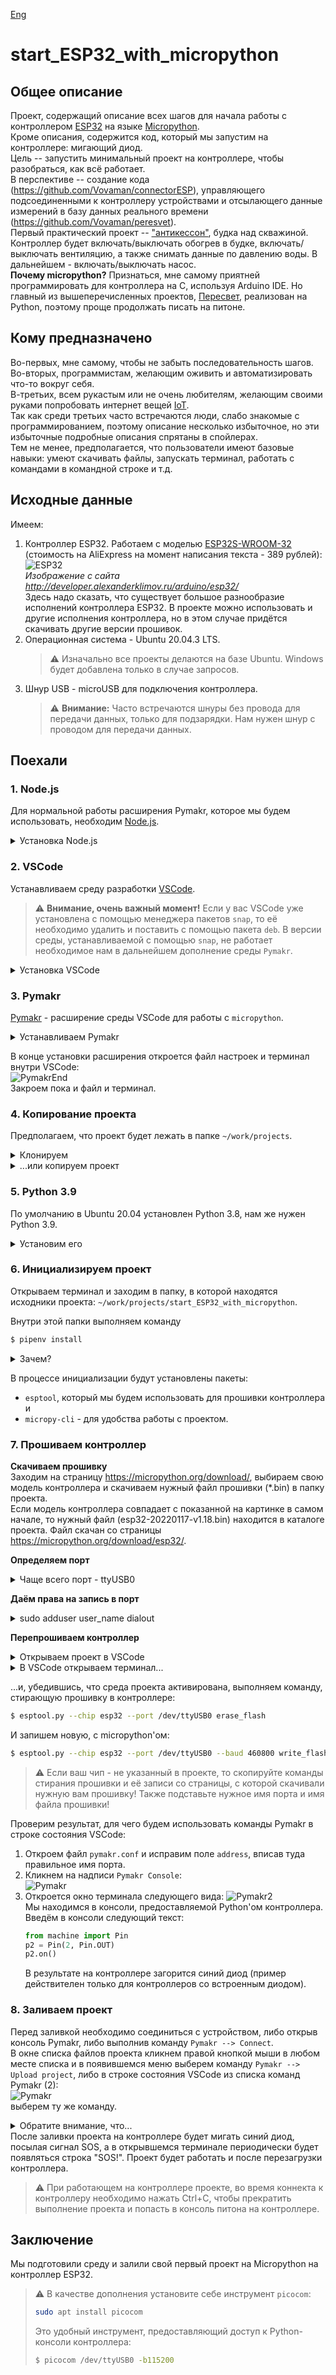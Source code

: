 [Eng](README.md)
# start_ESP32_with_micropython

## Общее описание
Проект, содержащий описание всех шагов для начала работы с контроллером [ESP32](https://www.espressif.com/en/products/socs/esp32) 
на языке [Micropython](https://micropython.org/).  
Кроме описания, содержится код, который мы запустим на контроллере: мигающий диод.  
Цель -- запустить минимальный проект на контроллере, чтобы разобраться, как всё работает.  
В перспективе -- создание кода (https://github.com/Vovaman/connectorESP), управляющего подсоединенными к контроллеру устройствами и отсылающего
данные измерений в базу данных реального времени (https://github.com/Vovaman/peresvet).  
Первый практический проект -- ["антикессон"](https://github.com/Vovaman/wellCabin), будка над скважиной.  
Контроллер будет включать/выключать обогрев в будке, включать/выключать вентиляцию, а также снимать данные по давлению воды. В дальнейшем - включать/выключать насос.  
**Почему micropython?** Признаться, мне самому приятней программировать для контроллера на C, используя Arduino IDE. Но главный из вышеперечисленных проектов, [Пересвет](https://github.com/Vovaman/peresvet), реализован на Python, поэтому проще продолжать писать на питоне.

## Кому предназначено
Во-первых, мне самому, чтобы не забыть последовательность шагов.  
Во-вторых, программистам, желающим оживить и автоматизировать что-то вокруг себя.  
В-третьих, всем рукастым или не очень любителям, желающим своими руками попробовать интернет вещей [IoT](https://ru.wikipedia.org/wiki/%D0%98%D0%BD%D1%82%D0%B5%D1%80%D0%BD%D0%B5%D1%82_%D0%B2%D0%B5%D1%89%D0%B5%D0%B9).  
Так как среди третьих часто встречаются люди, слабо знакомые с программированием, поэтому описание несколько избыточное, но эти избыточные 
подробные описания спрятаны в спойлерах.  
Тем не менее, предполагается, что пользователи имеют базовые навыки: умеют скачивать файлы, запускать терминал, 
работать с командами в командной строке и т.д.

## Исходные данные
Имеем:  

1. Контроллер ESP32.
   Работаем с моделью [ESP32S-WROOM-32](https://aliexpress.ru/item/1005002611857804.html?item_id=1005002611857804&sku_id=12000021386518349&spm=a2g2w.productlist.0.0.28c767f2tgjXEB) (стоимость на AliExpress на момент написания текста - 389 рублей):
   ![ESP32](/img/ESP.png)  
   *Изображение с сайта http://developer.alexanderklimov.ru/arduino/esp32/*  
   Здесь надо сказать, что существует большое разнообразие исполнений контроллера ESP32. В проекте можно использовать и другие исполнения контроллера, но в этом случае придётся скачивать другие версии прошивок.
2. Операционная система - Ubuntu 20.04.3 LTS.  
   > :warning: Изначально все проекты делаются на базе Ubuntu. Windows будет добавлена только в случае запросов. 
3. Шнур USB - microUSB для подключения контроллера.  
   > :warning: **Внимание:** Часто встречаются шнуры без провода для передачи данных, только для подзарядки. Нам нужен шнур с проводом для передачи данных.

## Поехали

### 1. Node.js
Для нормальной работы расширения Pymakr, которое мы будем использовать, необходим [Node.js](https://nodejs.org/ru/).  
<details>
   <summary>Установка Node.js</summary>

   Открываем терминал и выполняем команду:  
   ```bash
   $ sudo snap install --classic node
   ```
   Проверим результат установки:
   ```bash
   $ node --version
   ```
   Команда выведет текущую версию `nodejs`.

</details>

### 2. VSCode
Устанавливаем среду разработки [VSCode](https://code.visualstudio.com/).  
> :warning: **Внимание, очень важный момент!** Если у вас VSCode уже установлена с помощью менеджера пакетов `snap`, 
> то её необходимо удалить и поставить с помощью пакета `deb`. 
> В версии среды, устанавливаемой с помощью `snap`, не работает необходимое нам в дальнейшем дополнение среды `Pymakr`.

<details>
   <summary>Установка VSCode</summary>
   
   1. Открываем в браузере ссылку https://code.visualstudio.com/. На открывшейся странице нажимаем кнопку `deb`:  
      ![VSpage](/img/vs0.png)         
   2. Запускаем терминал. Переходим в каталог, в который был скачан пакет (на текущий момент - `code_1.63.2-1639562499_amd64.deb`) и выполняем команду:  
      ```bash
      sudo dpkg -i code_163.2-1639562499_amd64.deb
      ```      

</details>

### 3. Pymakr
[Pymakr](https://pycom.io/products/supported-networks/pymakr/) - расширение среды VSCode для работы с `micropython`.  

<details>
   <summary>Устанавливаем Pymakr</summary>

   Для его установки нажимаем в VSCode кнопку `Расширения`(`Extensions`):  
   ![Extensions](/img/vs1.png)  
   В появившемся окне поиска расширений введём текст `Pymakr`, затем выберем найденное расширение и в окне его свойств нажмём кнопку `install`:  
   ![Pymakr](/img/vs2.png)  

</details>

В конце установки расширения откроется файл настроек и терминал внутри VSCode:  
![PymakrEnd](/img/vs3.png)  
Закроем пока и файл и терминал.

### 4. Копирование проекта
Предполагаем, что проект будет лежать в папке `~/work/projects`. 

<details>
   <summary>Клонируем</summary>

   Лучше всего, если вы заведёте свой аккаунт на сайте [github.com](https://github.com) и клонируете проект.  
   Для этого вам потребуется установить `git` - инструмент работы с хранилищами исходного кода.
   ```bash
   $ sudo apt install git
   ```
   После этого клонируем проект в вышеупомянутую папку:  
   ```bash
   $ cd ~/work/projects
   $ git clone git@github.com:Vovaman/start_ESP32_with_micropython.git
   ```     

</details>

<details>
   <summary>...или копируем проект</summary>

   Другой вариант - скачать архив с исходными кодами проекта: заходим в веб-браузере по ссылке
   `https://github.com/Vovaman/start_ESP32_with_micropython/archive/refs/heads/master.zip`.  
   Появится диалог запроса на сохранение файла. Скачайте архив и переместите его в папку `~/work/projects`.
   Разархивируйте полученный архив и переименуйте получившуюся папку с исходниками в `start_ESP32_with_micropython`.

</details>

### 5. Python 3.9
По умолчанию в Ubuntu 20.04 установлен Python 3.8, нам же нужен Python 3.9.  
<details>
   <summary>Установим его</summary>

   ...выполнив последовательно в терминале команды:  
   ```bash
   $ sudo apt update
   $ sudo apt install software-properties-common
   $ sudo add-apt-repository ppa:deadsnakes/ppa
   $ sudo apt install python3.9
   ```

</details>

### 6. Инициализируем проект
Открываем терминал и заходим в папку, в которой находятся исходники проекта: `~/work/projects/start_ESP32_with_micropython`.

Внутри этой папки выполняем команду 
```bash
$ pipenv install
```
<details>
   <summary>Зачем?</summary>

   Pipenv - инструмент, который позволяет создать для каждого проекта, расположенного в отдельной папке, свою python-среду, со своей версией Python'а, с необходимыми модулями. Таким образом, проекты изолируются друг от друга и от операционной системы, нет конфликта версий Python'а и модулей между проектами.

</details>

В процессе инициализации будут установлены пакеты: 
- `esptool`, который мы будем использовать для прошивки контроллера и 
- `micropy-cli` - для удобства работы с проектом.

### 7. Прошиваем контроллер

**Скачиваем прошивку**  
Заходим на страницу https://micropython.org/download/, выбираем свою модель контроллера и скачиваем нужный файл прошивки (*.bin) в папку проекта.  
Если модель контроллера совпадает с показанной на картинке в самом начале, то нужный файл (esp32-20220117-v1.18.bin) 
находится в каталоге проекта. Файл скачан со страницы https://micropython.org/download/esp32/.

**Определяем порт**
<details>
   <summary>Чаще всего порт - ttyUSB0</summary>

   Определим создаваемый при подключении контроллера порт. Для этого:  
   Зайдём в каталог `/dev` и выведем список устройств:
   ```bash
   $ cd /dev
   $ ls
   ``` 
   Соединим шнуром контроллер с USB-портом компьютера и опять посмотрим список устройств в том же каталоге `/dev`:
   ```bash
   $ ls
   ```
   Посмотрим, какая строка добавилась в списке по сравнению с первым случаем, это и будет нужное нам имя порта. Скорее всего, это будет `ttyUSB0`.

</details>

**Даём права на запись в порт**
<details>
   <summary>sudo adduser user_name dialout</summary>

   Чтобы иметь возможность прошить контроллер, пользователь, под которым мы работаем, должен иметь права на запись в определённый нами USB-COM порт.  
   Для этого выполним команду (вместо `<user_name>` подставьте имя вашего аккаунта в операционной системе):
   ```bash
   $ sudo adduser <user_name> dialout
   ```

</details>

**Перепрошиваем контроллер**
<details>
   <summary>Открываем проект в VSCode</summary>

   Запускаем VSCode, командой меню `Файл --> Открыть папку...` открываем папку с проектом: `~/work/projects/start_ESP32_with_micropython`.  
</details>

<details>
   <summary>В VSCode открываем терминал...</summary>

   В VSCode выполняем команду меню `Терминал --> Создать терминал`.  
   Внизу откроется окно терминала, при этом автоматически инициализируется среда проекта.  
   Об инициализации среды будет говорить то, что перед приглашением командной строки будет имя проекта скобках 
   (start_ESP32_with_micropython):  
   ![Env](/img/term01.png)   

</details>

...и, убедившись, что среда проекта активирована, выполняем команду, стирающую прошивку в контроллере:
```bash
$ esptool.py --chip esp32 --port /dev/ttyUSB0 erase_flash
```
И запишем новую, с micropython'ом:
```bash
$ esptool.py --chip esp32 --port /dev/ttyUSB0 --baud 460800 write_flash -z 0x1000 esp32-20220117-v1.18.bin
```
> :warning: Если ваш чип - не указанный в проекте, то скопируйте команды стирания прошивки и её записи со страницы, с которой скачивали нужную вам прошивку!
> Также подставьте нужное имя порта и имя файла прошивки!

Проверим результат, для чего будем использовать команды Pymakr в строке состояния VSCode:  
1. Откроем файл `pymakr.conf` и исправим поле `address`, вписав туда правильное имя порта.
2. Кликнем на надписи `Pymakr Console`:  
   ![Pymakr](/img/pymakr.png)
3. Откроется окно терминала следующего вида:
   ![Pymakr2](/img/pymakr02.png)  
   Мы находимся в консоли, предоставляемой Python'ом контроллера.  
   Введём в консоли следующий текст: 
   ```python
   from machine import Pin
   p2 = Pin(2, Pin.OUT)
   p2.on()
   ```
   В результате на контроллере загорится синий диод (пример действителен только для контроллеров со встроенным диодом).

### 8. Заливаем проект
Перед заливкой необходимо соединиться с устройством, либо открыв консоль Pymakr, либо выполнив команду `Pymakr --> Connect`.  
В окне списка файлов проекта кликнем правой кнопкой мыши в любом месте списка и в появившемся меню выберем команду `Pymakr --> Upload project`, 
либо в строке состояния VSCode из списка команд Pymakr (2):  
![Pymakr](/img/pymakr.png)  
выберем ту же команду.  
<details>
   <summary>Обратите внимание, что...</summary>

   в настройках проекта в файле `pymakr.conf` (ключ `sync_folder`) указано, 
   что исходные коды загружаемого в контроллер проекта находятся в каталоге `src`.  
   У проекта два главных файла:  
   1. boot.py, выполняемый при загрузке контроллера (аналог функции `void setup()`, если бы мы писали код на C)
   2. main.py, запускаемый после `boot.py`.  
   Файл `boot.py` может отсутствовать. 

</details>
После заливки проекта на контроллере будет мигать синий диод, посылая сигнал SOS, а в открывшемся терминале периодически будет появляться строка "SOS!".  
Проект будет работать и после перезагрузки контроллера.

> :warning: При работающем на контроллере проекте, во время коннекта к контроллеру необходимо нажать Ctrl+C, чтобы прекратить выполнение проекта и попасть
  в консоль питона на контроллере.

## Заключение
Мы подготовили среду и залили свой первый проект на Micropython на контроллер ESP32.  

> :warning: В качестве дополнения установите себе инструмент `picocom`:
>  ```bash
>  sudo apt install picocom
>  ```
>  Это удобный инструмент, предоставляющий доступ к Python-консоли контроллера:  
>  ```bash
>  $ picocom /dev/ttyUSB0 -b115200
>  ```